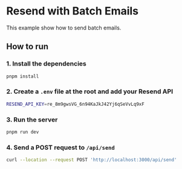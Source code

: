 # Resend with Batch Emails

This example show how to send batch emails.

## How to run

### 1. Install the dependencies

```bash
pnpm install
```

### 2. Create a `.env` file at the root and add your Resend API

```bash
RESEND_API_KEY=re_8m9gwsVG_6n94KaJkJ42Yj6qSeVvLq9xF
```

### 3. Run the server

```bash
pnpm run dev
```

### 4. Send a POST request to `/api/send`

```bash
curl --location --request POST 'http://localhost:3000/api/send'
```
